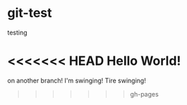 git-test
========

testing

<<<<<<< HEAD
Hello World!
=======
on another branch! I'm swinging! Tire swinging!
>>>>>>> gh-pages
